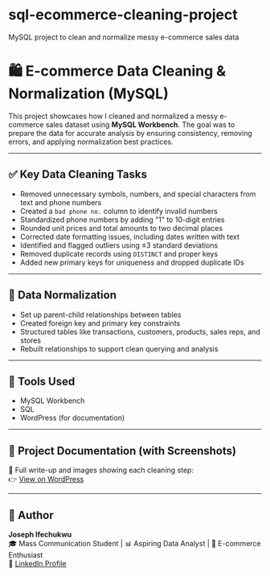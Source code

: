 # sql-ecommerce-cleaning-project
MySQL project to clean and normalize messy e-commerce sales data

# 🛍️ E-commerce Data Cleaning & Normalization (MySQL)

This project showcases how I cleaned and normalized a messy e-commerce sales dataset using **MySQL Workbench**. The goal was to prepare the data for accurate analysis by ensuring consistency, removing errors, and applying normalization best practices.

---

## ✅ Key Data Cleaning Tasks

- Removed unnecessary symbols, numbers, and special characters from text and phone numbers  
- Created a `bad phone no.` column to identify invalid numbers  
- Standardized phone numbers by adding "1" to 10-digit entries  
- Rounded unit prices and total amounts to two decimal places  
- Corrected date formatting issues, including dates written with text  
- Identified and flagged outliers using ±3 standard deviations  
- Removed duplicate records using `DISTINCT` and proper keys  
- Added new primary keys for uniqueness and dropped duplicate IDs

---

## 🔄 Data Normalization

- Set up parent-child relationships between tables  
- Created foreign key and primary key constraints  
- Structured tables like transactions, customers, products, sales reps, and stores  
- Rebuilt relationships to support clean querying and analysis

---

## 🧰 Tools Used

- MySQL Workbench  
- SQL  
- WordPress (for documentation)

---

## 📸 Project Documentation (with Screenshots)

📖 Full write-up and images showing each cleaning step:  
👉 [View on WordPress](https://josephifechukwu.wordpress.com/e-commerce-sales-data-cleaning-and-normalization-project/)

---

## 👤 Author

**Joseph Ifechukwu**  
🎓 Mass Communication Student | 📊 Aspiring Data Analyst | 🛒 E-commerce Enthusiast  
🔗 [LinkedIn Profile](www.linkedin.com/in/nnaemeka-joseph-ifechukwu-0119bb353) 

